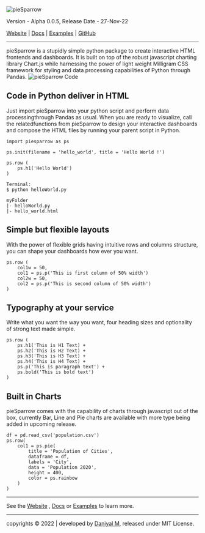 ![pieSparrow](https://piesparrow.itsdaniyalm.com/images/logo_small.png)

Version - Alpha 0.0.5, Release Date - 27-Nov-22

[Website](https://piesparrow.itsdaniyalm.com) | [Docs](https://piesparrow.itsdaniyalm.com/docs.html) | [Examples](https://piesparrow.itsdaniyalm.com/examples.html) | [GitHub](https://github.com/itsdaniyalm/piesparrow)

---
pieSparrow is a stupidly simple python package to create interactive HTML frontends and dashboards. It is built on top of the robust javascript charting library Chart.js while harnessing the power of light weight Milligram CSS framework for styling and data processing capabilities of Python through Pandas.
![pieSparrow Code](https://piesparrow.itsdaniyalm.com/images/header.png)

## Code in Python deliver in HTML
Just import pieSparrow into your python script and perform data processingthrough Pandas as usual. When you are ready to visualize, call the relatedfunctions from pieSparrow to design your interactive dashboards and compose the HTML files by running your parent script in Python.

```
import piesparrow as ps

ps.init(filename = 'hello_world', title = 'Hello World !')

ps.row (
    ps.h1('Hello World')
)
```
```
Terminal:
$ python helloWorld.py
```
```
myFolder
|- helloWorld.py
|- hello_world.html
```

## Simple but flexible layouts
With the power of flexible grids having intuitive rows and columns structure, you can shape your dashboards how ever you want.

```
ps.row (
    col1w = 50,
    col1 = ps.p('This is first column of 50% width')
    col2w = 50,
    col2 = ps.p('This is second column of 50% width')
)
```
## Typography at your service
Write what you want the way you want, four heading sizes and optionality of strong text made simple.

```
ps.row (
    ps.h1('This is H1 Text) +
    ps.h2('This is H2 Text) +
    ps.h3('This is H3 Text) +
    ps.h4('This is H4 Text) +
    ps.p('This is paragraph text') +
    ps.bold('This is bold text')
)
```
## Built in Charts
pieSparrow comes with the capability of charts through javascript out of the box, currently Bar, Line and Pie charts are available with more type being added in upcoming release.
```
df = pd.read_csv('population.csv')
ps.row(
    col1 = ps.pie(
        title = 'Population of Cities',
        dataframe = df,
        labels = 'City',
        data = 'Population 2020',
        height = 400,
        color = ps.rainbow
    )
)
```
---
See the [Website](https://piesparrow.itsdaniyalm.com) , [Docs](https://piesparrow.itsdaniyalm.com/docs.html) or [Examples](https://piesparrow.itsdaniyalm.com/examples.html) to learn more.

---
copyrights © 2022 | developed by [Daniyal M](https://itsdaniyalm.com), released under MIT License.

